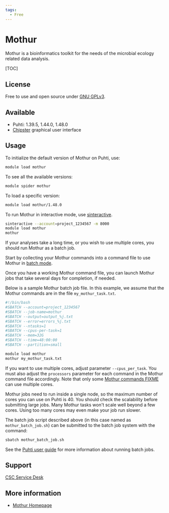 ```yaml
---
tags:
  - Free
---
```


# Mothur

Mothur is a bioinformatics toolkit for the needs of the microbial ecology related data analysis.

[TOC]

## License

Free to use and open source under [GNU GPLv3](https://www.gnu.org/licenses/gpl-3.0.html).

## Available

- Puhti: 1.39.5, 1.44.0, 1.48.0
- [Chipster](https://chipster.csc.fi) graphical user interface

## Usage

To initialize the default version of Mothur on Puhti, use:

```bash
module load mothur
```

To see all the available versions:

```bash
module spider mothur
```

To load a specific version:

```bash
module load mothur/1.48.0
```

To run Mothur in interactive mode, use [sinteractive](../computing/running/interactive-usage.md).

```bash
sinteractive --account=project_1234567 -m 8000
module load mothur
mothur
```

If your analyses take a long time, or you wish to use multiple cores, you should run Mothur as a batch job.

Start by collecting your Mothur commands into a command file to use Mothur in [batch mode](http://www.mothur.org/wiki/Batch_mode).

Once you have a working Mothur command file, you can launch Mothur jobs that take several days for completion, if needed.

Below is a sample Mothur batch job file. In this example, we assume that the Mothur commands are in the file `my_mothur_task.txt`.

```bash
#!/bin/bash
#SBATCH --account=project_1234567
#SBATCH --job-name=mothur
#SBATCH --output=output_%j.txt
#SBATCH --error=errors_%j.txt
#SBATCH --ntasks=1
#SBATCH --cpus-per-task=1
#SBATCH --mem=32G
#SBATCH --time=48:00:00
#SBATCH --partition=small

module load mothur
mothur my_mothur_task.txt
```

If you want to use multiple cores, adjust parameter `--cpus_per_task`. You must also adjust the `processors` parameter for each command in the Mothur command file accordingly. Note that only some [Mothur commands FIXME](https://docs.hpc.qmul.ac.uk/apps/bio/mothur/) can use multiple cores.

Mothur jobs need to run inside a single node, so the maximum number of cores you can use on Puhti is 40. You should check the scalability before submitting large jobs. Many Mothur tasks won't scale well beyond a few cores. Using too many cores may even make your job run slower.

The batch job script described above (in this case named as `mothur_batch_job.sh`) can be submitted to the batch job system
with the command:

```bash
sbatch mothur_batch_job.sh
```

See the [Puhti user guide](../computing/running/getting-started.md) for more information about running batch jobs.

## Support

[CSC Service Desk](../support/contact.md)

## More information

- [Mothur Homepage](https://www.mothur.org/)
